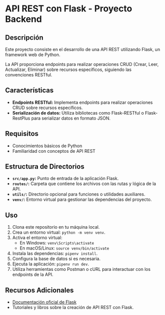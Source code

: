 # API REST con Flask - Proyecto Backend

## Descripción
Este proyecto consiste en el desarrollo de una API REST utilizando Flask, un framework web de Python. 

La API proporciona endpoints para realizar operaciones CRUD (Crear, Leer, Actualizar, Eliminar) sobre recursos específicos, siguiendo las convenciones RESTful.

## Características
- **Endpoints RESTful:** Implementa endpoints para realizar operaciones CRUD sobre recursos específicos.
- **Serialización de datos:** Utiliza bibliotecas como Flask-RESTful o Flask-RestPlus para serializar datos en formato JSON.

## Requisitos
- Conocimientos básicos de Python
- Familiaridad con conceptos de API REST

## Estructura de Directorios
- **`src/app.py`:** Punto de entrada de la aplicación Flask.
- **`routes/`:** Carpeta que contiene los archivos con las rutas y lógica de la API.
- **`utils/`:** Directorio opcional para funciones o utilidades auxiliares.
- **`venv/`:** Entorno virtual para gestionar las dependencias del proyecto.

## Uso
1. Clona este repositorio en tu máquina local.
2. Crea un entorno virtual: `python -m venv venv`.
3. Activa el entorno virtual:
   - En Windows: `venv\Scripts\activate`
   - En macOS/Linux: `source venv/bin/activate`
4. Instala las dependencias: `pipenv install`.
5. Configura la base de datos si es necesaria.
6. Ejecuta la aplicación: `pipenv run dev`.
7. Utiliza herramientas como Postman o cURL para interactuar con los endpoints de la API.

## Recursos Adicionales
- [Documentación oficial de Flask](https://flask.palletsprojects.com/)
- Tutoriales y libros sobre la creación de API REST con Flask.

